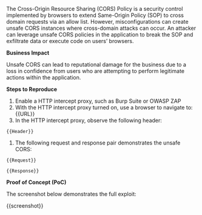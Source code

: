 The Cross-Origin Resource Sharing (CORS) Policy is a security control implemented by browsers to extend Same-Origin Policy (SOP) to cross domain requests via an allow list. However, misconfigurations can create unsafe CORS instances where cross-domain attacks can occur. An attacker can leverage unsafe CORS policies in the application to break the SOP and exfiltrate data or execute code on users’ browsers.

**Business Impact**

Unsafe CORS can lead to reputational damage for the business due to a loss in confidence from users who are attempting to perform legitimate actions within the application.

**Steps to Reproduce**

1. Enable a HTTP intercept proxy, such as Burp Suite or OWASP ZAP
1. With the HTTP intercept proxy turned on, use a browser to navigate to: {{URL}}
1. In the HTTP intercept proxy, observe the following header:

```http
{{Header}}
```

1. The following request and response pair demonstrates the unsafe CORS:

```http
{{Request}}
```

```http
{{Response}}
```

**Proof of Concept (PoC)**

The screenshot below demonstrates the full exploit:

{{screenshot}}
